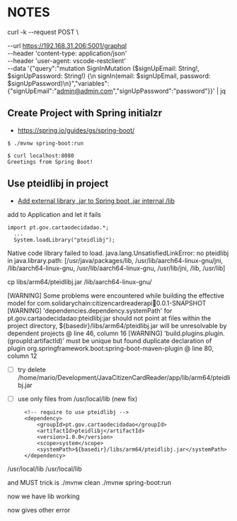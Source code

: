 # NOTES

curl -k --request POST \

  --url https://192.168.31.206:5001/graphql \
  --header 'content-type: application/json' \
  --header 'user-agent: vscode-restclient' \
  --data '{"query":"mutation SignInMutation
  ($signUpEmail: String!, $signUpPassword: String!) {\n  signIn(email: $signUpEmail, password: $signUpPassword)\n}","variables":{"signUpEmail":"admin@admin.com","signUpPassword":"password"}}' | jq



## Create Project with Spring initialzr

- https://spring.io/guides/gs/spring-boot/

```shell
$ ./mvnw spring-boot:run

$ curl localhost:8080
Greetings from Spring Boot!
```

## Use pteidlibj in project

- [Add external library .jar to Spring boot .jar internal /lib](https://stackoverflow.com/questions/30207842/add-external-library-jar-to-spring-boot-jar-internal-lib)

add to Application and let it fails

```
import pt.gov.cartaodecidadao.*;
  ...
  System.loadLibrary("pteidlibj");
```

Native code library failed to load.
java.lang.UnsatisfiedLinkError: no pteidlibj in java.library.path: [/usr/java/packages/lib, /usr/lib/aarch64-linux-gnu/jni, /lib/aarch64-linux-gnu, /usr/lib/aarch64-linux-gnu, /usr/lib/jni, /lib, /usr/lib]

cp libs/arm64/pteidlibj.jar /lib/aarch64-linux-gnu/



[WARNING] Some problems were encountered while building the effective model for com.solidarychain:citizencardreaderapi:jar:0.0.1-SNAPSHOT
[WARNING] 'dependencies.dependency.systemPath' for pt.gov.cartaodecidadao:pteidlibj:jar should not point at files within the project directory, ${basedir}/libs/arm64/pteidlibj.jar will be unresolvable by dependent projects @ line 46, column 16
[WARNING] 'build.plugins.plugin.(groupId:artifactId)' must be unique but found duplicate declaration of plugin org.springframework.boot:spring-boot-maven-plugin @ line 80, column 12





- [ ] try delete /home/mario/Development/JavaCitizenCardReader/app/lib/arm64/pteidlibj.jar
- [ ] use only files from /usr/local/lib (new fix)



		<!-- require to use pteidlibj -->
		<dependency>
			<groupId>pt.gov.cartaodecidadao</groupId>
			<artifactId>pteidlibj</artifactId>
			<version>1.0.0</version>
			<scope>system</scope>
			<systemPath>${basedir}/libs/arm64/pteidlibj.jar</systemPath>
		</dependency>


<environmentVariables>
	<LD_LIBRARY_PATH>/usr/local/lib</LD_LIBRARY_PATH>
</environmentVariables>
<systemPropertyVariables>
	<java.library.path>/usr/local/lib</java.library.path>
</systemPropertyVariables>

and MUST
trick is  ./mvnw clean
./mvnw spring-boot:run

now we have lib working



now gives other error